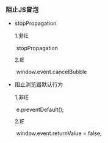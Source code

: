 ### 阻止JS冒泡

* stopPropagation

  1.非IE

  ​	stopPropagation

  2.IE

  ​	window.event.cancelBubble

* 阻止浏览器默认行为

  1.非IE

  ​	e.preventDefault();

  2.IE

  ​	window.event.returnValue = false;

